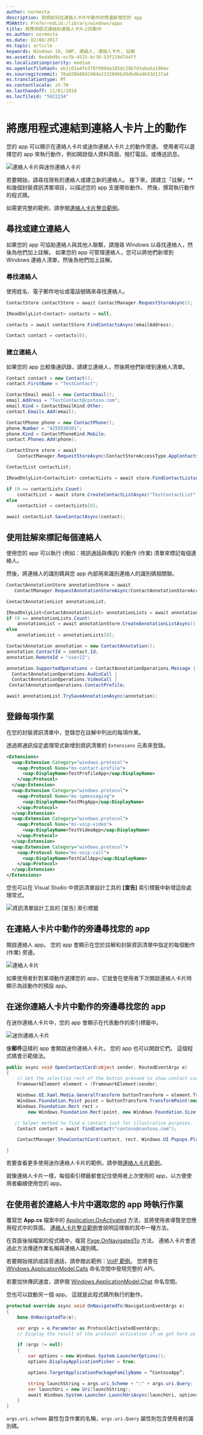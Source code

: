 ```yaml
---
author: normesta
description: 說明如何在連絡人卡片中動作的旁邊新增您的 app
MSHAttr: PreferredLib:/library/windows/apps
title: 將應用程式連結到連絡人卡片上的動作
ms.author: normesta
ms.date: 02/08/2017
ms.topic: article
keywords: Windows 10, UWP, 連絡人, 連絡人卡片, 註解
ms.assetid: 0edabd9c-ecfb-4525-bc38-53f219d744ff
ms.localizationpriority: medium
ms.openlocfilehash: eb1c01a4fe370f899da185dc39b7d3abe6a1904e
ms.sourcegitcommit: 70ab58b88d248de2332096b20dbd6a4643d137a4
ms.translationtype: MT
ms.contentlocale: zh-TW
ms.lasthandoff: 11/01/2018
ms.locfileid: "5922234"
---
```

# <a name="connect-your-app-to-actions-on-a-contact-card"></a>將應用程式連結到連絡人卡片上的動作

您的 app 可以顯示在連絡人卡片或迷你連絡人卡片上的動作旁邊。 使用者可以選擇您的 app 來執行動作，例如開啟個人資料頁面、撥打電話，或傳送訊息。

![連絡人卡片與迷你連絡人卡片](images/all-contact-cards.png)

若要開始，請尋找現有的連絡人或建立新的連絡人。 接下來，請建立「註解」** 和幾個封裝資訊清單項目，以描述您的 app 支援哪些動作。 然後，撰寫執行動作的程式碼。

如需更完整的範例，請參閱[連絡人卡片整合範例](https://github.com/Microsoft/Windows-universal-samples/tree/master/Samples/ContactCardIntegration)。

## <a name="find-or-create-a-contact"></a>尋找或建立連絡人

如果您的 app 可協助連絡人與其他人聯繫，請搜尋 Windows 以尋找連絡人，然後為他們加上註解。 如果您的 app 可管理連絡人，您可以將他們新增到 Windows 連絡人清單，然後為他們加上註解。

### <a name="find-a-contact"></a>尋找連絡人

使用姓名、電子郵件地址或電話號碼來尋找連絡人。

```cs
ContactStore contactStore = await ContactManager.RequestStoreAsync();

IReadOnlyList<Contact> contacts = null;

contacts = await contactStore.FindContactsAsync(emailAddress);

Contact contact = contacts[0];
```

### <a name="create-a-contact"></a>建立連絡人

如果您的 app 比較像通訊錄，請建立連絡人，然後將他們新增到連絡人清單。

```cs
Contact contact = new Contact();
contact.FirstName = "TestContact";

ContactEmail email = new ContactEmail();
email.Address = "TestContact@contoso.com";
email.Kind = ContactEmailKind.Other;
contact.Emails.Add(email);

ContactPhone phone = new ContactPhone();
phone.Number = "4255550101";
phone.Kind = ContactPhoneKind.Mobile;
contact.Phones.Add(phone);

ContactStore store = await
    ContactManager.RequestStoreAsync(ContactStoreAccessType.AppContactsReadWrite);

ContactList contactList;

IReadOnlyList<ContactList> contactLists = await store.FindContactListsAsync();

if (0 == contactLists.Count)
    contactList = await store.CreateContactListAsync("TestContactList");
else
    contactList = contactLists[0];

await contactList.SaveContactAsync(contact);

```

## <a name="tag-each-contact-with-an-annotation"></a>使用註解來標記每個連絡人

使用您的 app 可以執行 (例如：視訊通話與傳訊) 的動作 (作業) 清單來標記每個連絡人。

然後，將連絡人的識別碼與您 app 內部用來識別連絡人的識別碼相關聯。

```cs
ContactAnnotationStore annotationStore = await
   ContactManager.RequestAnnotationStoreAsync(ContactAnnotationStoreAccessType.AppAnnotationsReadWrite);

ContactAnnotationList annotationList;

IReadOnlyList<ContactAnnotationList> annotationLists = await annotationStore.FindAnnotationListsAsync();
if (0 == annotationLists.Count)
    annotationList = await annotationStore.CreateAnnotationListAsync();
else
    annotationList = annotationLists[0];

ContactAnnotation annotation = new ContactAnnotation();
annotation.ContactId = contact.Id;
annotation.RemoteId = "user22";

annotation.SupportedOperations = ContactAnnotationOperations.Message |
  ContactAnnotationOperations.AudioCall |
  ContactAnnotationOperations.VideoCall |
 ContactAnnotationOperations.ContactProfile;

await annotationList.TrySaveAnnotationAsync(annotation);
```

## <a name="register-for-each-operation"></a>登錄每項作業

在您的封裝資訊清單中，登錄您在註解中列出的每項作業。

透過將通訊協定處理常式新增到資訊清單的 ``Extensions`` 元素來登錄。

```xml
<Extensions>
  <uap:Extension Category="windows.protocol">
    <uap:Protocol Name="ms-contact-profile">
      <uap:DisplayName>TestProfileApp</uap:DisplayName>
    </uap:Protocol>
  </uap:Extension>
  <uap:Extension Category="windows.protocol">
    <uap:Protocol Name="ms-ipmessaging">
      <uap:DisplayName>TestMsgApp</uap:DisplayName>
    </uap:Protocol>
  </uap:Extension>
  <uap:Extension Category="windows.protocol">
    <uap:Protocol Name="ms-voip-video">
      <uap:DisplayName>TestVideoApp</uap:DisplayName>
    </uap:Protocol>
  </uap:Extension>
  <uap:Extension Category="windows.protocol">
    <uap:Protocol Name="ms-voip-call">
      <uap:DisplayName>TestCallApp</uap:DisplayName>
    </uap:Protocol>
  </uap:Extension>
</Extensions>
```
您也可以在 Visual Studio 中資訊清單設計工具的 **\[宣告\]** 索引標籤中新增這些處理常式。

![資訊清單設計工具的 [宣告] 索引標籤](images/manifest-designer-protocols.png)

## <a name="find-your-app-next-to-actions-in-a-contact-card"></a>在連絡人卡片中動作的旁邊尋找您的 app

開啟連絡人 app。 您的 app 會顯示在您於註解和封裝資訊清單中指定的每個動作 (作業) 旁邊。

![連絡人卡片](images/a-contact-card.png)

如果使用者針對某項動作選擇您的 app，它就會在使用者下次開啟連絡人卡片時顯示為該動作的預設 app。

## <a name="find-your-app-next-to-actions-in-a-mini-contact-card"></a>在迷你連絡人卡片中動作的旁邊尋找您的 app

在迷你連絡人卡片中，您的 app 會顯示在代表動作的索引標籤中。

![迷你連絡人卡片](images/mini-contact-card.png)

像**郵件**這樣的 app 會開啟迷你連絡人卡片。 您的 app 也可以開啟它們。 這個程式碼會示範做法。

```cs
public async void OpenContactCard(object sender, RoutedEventArgs e)
{
    // Get the selection rect of the button pressed to show contact card.
    FrameworkElement element = (FrameworkElement)sender;

    Windows.UI.Xaml.Media.GeneralTransform buttonTransform = element.TransformToVisual(null);
    Windows.Foundation.Point point = buttonTransform.TransformPoint(new Windows.Foundation.Point());
    Windows.Foundation.Rect rect =
        new Windows.Foundation.Rect(point, new Windows.Foundation.Size(element.ActualWidth, element.ActualHeight));

   // helper method to find a contact just for illustrative purposes.
    Contact contact = await findContact("contoso@contoso.com");

    ContactManager.ShowContactCard(contact, rect, Windows.UI.Popups.Placement.Default);

}
```

若要查看更多使用迷你連絡人卡片的範例，請參閱[連絡人卡片範例](https://github.com/Microsoft/Windows-universal-samples/tree/master/Samples/ContactCards)。

就像連絡人卡片一樣，每個索引標籤都會記住使用者上次使用的 app，以方便使用者繼續使用您的 app。

## <a name="perform-operations-when-users-select-your-app-in-a-contact-card"></a>在使用者於連絡人卡片中選取您的 app 時執行作業

覆寫您 **App.cs** 檔案中的 [Application.OnActivated](https://msdn.microsoft.com/library/windows/apps/br242330) 方法，並將使用者導覽至您應用程式中的頁面。 [連絡人卡片整合範例](https://github.com/Microsoft/Windows-universal-samples/tree/master/Samples/ContactCardIntegration)會說明這樣做的其中一種方法。

在頁面後端檔案的程式碼中，複寫 [Page.OnNavigatedTo](https://msdn.microsoft.com/library/windows/apps/windows.ui.xaml.controls.page.onnavigatedto.aspx) 方法。 連絡人卡片會透過此方法傳遞作業名稱與連絡人識別碼。

若要開始視訊或語音通話，請參閱此範例：[VoIP 範例](https://github.com/Microsoft/Windows-universal-samples/tree/master/Samples/VoIP)。 您將會在 [WIndows.ApplicationModel.Calls](https://msdn.microsoft.com/library/windows/apps/windows.applicationmodel.calls.aspx) 命名空間中發現完整的 API。

若要加快傳訊速度，請參閱 [Windows.ApplicationModel.Chat](https://msdn.microsoft.com/library/windows/apps/windows.applicationmodel.chat.aspx) 命名空間。

您也可以啟動另一個 app。 這就是此程式碼所執行的動作。

```cs
protected override async void OnNavigatedTo(NavigationEventArgs e)
{
    base.OnNavigatedTo(e);

    var args = e.Parameter as ProtocolActivatedEventArgs;
    // Display the result of the protocol activation if we got here as a result of being activated for a protocol.

    if (args != null)
    {
        var options = new Windows.System.LauncherOptions();
        options.DisplayApplicationPicker = true;

        options.TargetApplicationPackageFamilyName = “ContosoApp”;

        string launchString = args.uri.Scheme + ":" + args.uri.Query;
        var launchUri = new Uri(launchString);
        await Windows.System.Launcher.LaunchUriAsync(launchUri, options);
    }
}
```

```args.uri.scheme``` 屬性包含作業的名稱，```args.uri.Query``` 屬性則包含使用者的識別碼。
